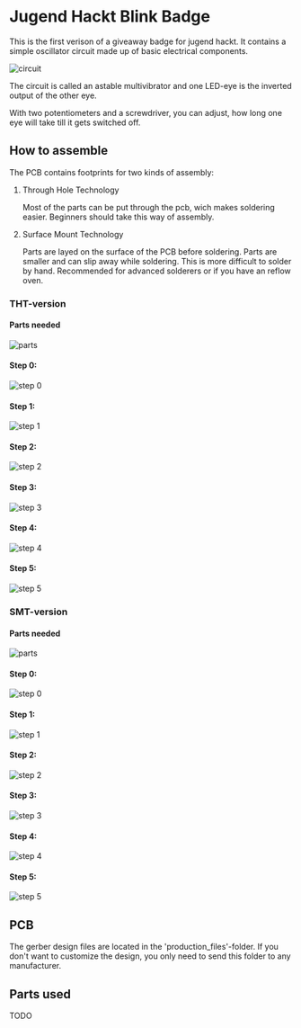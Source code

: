 # Jugend Hackt Blink Badge

This is the first verison of a giveaway badge for jugend hackt.
It contains a simple oscillator circuit made up of basic electrical components.

![circuit](img/circuit.svg)

The circuit is called an astable multivibrator and one LED-eye is the inverted output of the other eye.

With two potentiometers and a screwdriver, you can adjust, how long one eye will take till it gets switched off.


## How to assemble
The PCB contains footprints for two kinds of assembly:
1. Through Hole Technology

   Most of the parts can be put through the pcb, wich makes soldering easier.
   Beginners should take this way of assembly.
   
2. Surface Mount Technology

   Parts are layed on the surface of the PCB before soldering.
   Parts are smaller and can slip away while soldering. 
   This is more difficult to solder by hand. Recommended for advanced solderers or if you have an reflow oven.

### THT-version

#### Parts needed
![parts](img/THT_needed.svg)
#### Step 0:
![step 0](img/THT_step00.svg "step 0")
#### Step 1:
![step 1](img/THT_step01.svg "step 1")
#### Step 2:
![step 2](img/THT_step02.svg "step 2")
#### Step 3:
![step 3](img/THT_step03.svg "step 3")
#### Step 4:
![step 4](img/THT_step04.svg "step 4")
#### Step 5:
![step 5](img/THT_step05.svg "step 5")


### SMT-version
#### Parts needed
![parts](img/SMT_needed.svg)
#### Step 0:
![step 0](img/SMT_step00.svg "step 0")
#### Step 1:
![step 1](img/SMT_step01.svg "step 1")
#### Step 2:
![step 2](img/SMT_step02.svg "step 2")
#### Step 3:
![step 3](img/SMT_step03.svg "step 3")
#### Step 4:
![step 4](img/SMT_step04.svg "step 4")
#### Step 5:
![step 5](img/SMT_step05.svg "step 5")


## PCB
The gerber design files are located in the 'production_files'-folder. If you don't want to customize the design, you only need to  send this folder to any manufacturer.

## Parts used
TODO

